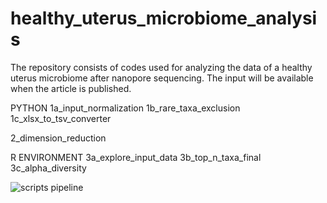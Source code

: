# healthy_uterus_microbiome_analysis
The repository consists of codes used for analyzing the data of a healthy uterus microbiome after nanopore sequencing. The input will be available when the article is published.

PYTHON
1a_input_normalization
1b_rare_taxa_exclusion
1c_xlsx_to_tsv_converter

2_dimension_reduction

R ENVIRONMENT
3a_explore_input_data
3b_top_n_taxa_final
3c_alpha_diversity

![scripts pipeline](https://github.com/user-attachments/assets/73862873-f490-48a2-b185-e32e01db3b51)
